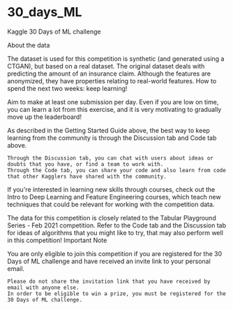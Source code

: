 # 30_days_ML
 Kaggle 30 Days of ML challenge 
 
About the data

The dataset is used for this competition is synthetic (and generated using a CTGAN), but based on a real dataset. The original dataset deals with predicting the amount of an insurance claim. Although the features are anonymized, they have properties relating to real-world features.
How to spend the next two weeks: keep learning!

Aim to make at least one submission per day. Even if you are low on time, you can learn a lot from this exercise, and it is very motivating to gradually move up the leaderboard!

As described in the Getting Started Guide above, the best way to keep learning from the community is through the Discussion tab and Code tab above.

    Through the Discussion tab, you can chat with users about ideas or doubts that you have, or find a team to work with.
    Through the Code tab, you can share your code and also learn from code that other Kagglers have shared with the community.

If you're interested in learning new skills through courses, check out the Intro to Deep Learning and Feature Engineering courses, which teach new techniques that could be relevant for working with the competition data.

The data for this competition is closely related to the Tabular Playground Series - Feb 2021 competition. Refer to the Code tab and the Discussion tab for ideas of algorithms that you might like to try, that may also perform well in this competition!
Important Note

You are only eligible to join this competition if you are registered for the 30 Days of ML challenge and have received an invite link to your personal email.

    Please do not share the invitation link that you have received by email with anyone else.
    In order to be eligible to win a prize, you must be registered for the 30 Days of ML challenge.

